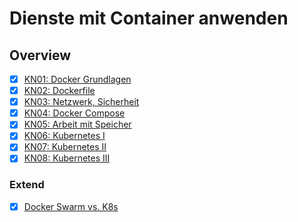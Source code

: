 # Dienste mit Container anwenden

## Overview

- [X] [KN01: Docker Grundlagen](KNs/01)
- [X] [KN02: Dockerfile](KNs/02)
- [X] [KN03: Netzwerk, Sicherheit](KNs/03)
- [X] [KN04: Docker Compose](KNs/04)
- [X] [KN05: Arbeit mit Speicher](KNs/05)
- [X] [KN06: Kubernetes I](KNs/06)
- [X] [KN07: Kubernetes II](KNs/07)
- [x] [KN08: Kubernetes III](KNs/08)

### Extend

- [X] [Docker Swarm vs. K8s](swarm)
